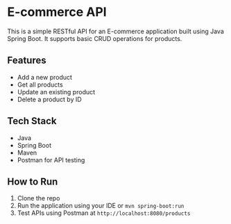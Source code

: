 # E-commerce API

This is a simple RESTful API for an E-commerce application built using Java Spring Boot. It supports basic CRUD operations for products.

## Features

- Add a new product
- Get all products
- Update an existing product
- Delete a product by ID

## Tech Stack

- Java
- Spring Boot
- Maven
- Postman for API testing

## How to Run

1. Clone the repo
2. Run the application using your IDE or `mvn spring-boot:run`
3. Test APIs using Postman at `http://localhost:8080/products`
